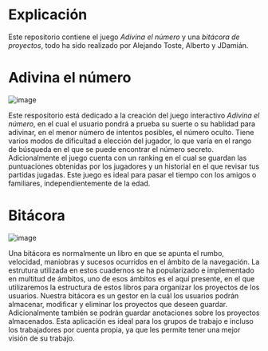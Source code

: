 # Explicación
Este repositorio contiene el juego *Adivina el número* y una *bitácora de proyectos*, todo ha sido realizado por Alejando Toste, Alberto y JDamián.

# Adivina el número

![image](https://user-images.githubusercontent.com/91153503/154855552-1aa24f31-5b56-4bcd-baad-2e265ecbdba0.png)

Este respositorio está dedicado a la creación del juego interactivo *Adivina el número*, en el cual el usuario pondrá a prueba su suerte o su hablidad para adivinar, en el menor número de intentos posibles, el número oculto.
Tiene varios modos de dificultad a elección del jugador, lo que varía en el rango de búsqueda en el que se puede encontrar el número secreto.
Adicionalmente el juego cuenta con un ranking en el cual se guardan las puntuaciones obtenidas por los jugadores y un historial en el que revisar tus partidas jugadas.
Este juego es ideal para pasar el tiempo con los amigos o familiares, independientemente de la edad.

# Bitácora

![image](https://user-images.githubusercontent.com/91153503/154855642-b41a33c7-ff27-4b97-8d19-558506d20120.png)

Una bitácora es normalmente un libro en que se apunta el rumbo, velocidad, maniobras y sucesos ocurridos en el ámbito de la navegación. La estrutura utilizada en estos cuadernos se ha popularizado e implementado en multitud de ámbitos, uno de esos ámbitos es el aquí presente, en el que utilizaremos la estructura de estos libros para organizar los proyectos de los usuarios.
Nuestra bitácora es un gestor en la cuál los usuarios podrán almacenar, modificar y eliminar los proyectos que deseen guardar. Adicionalmente también se podrán guardar anotaciones sobre los proyectos almacenados.
Esta aplicación es ideal para los grupos de trabajo e incluso los trabajadores por cuenta propia, ya que les permite tener una mejor visión de su trabajo.
